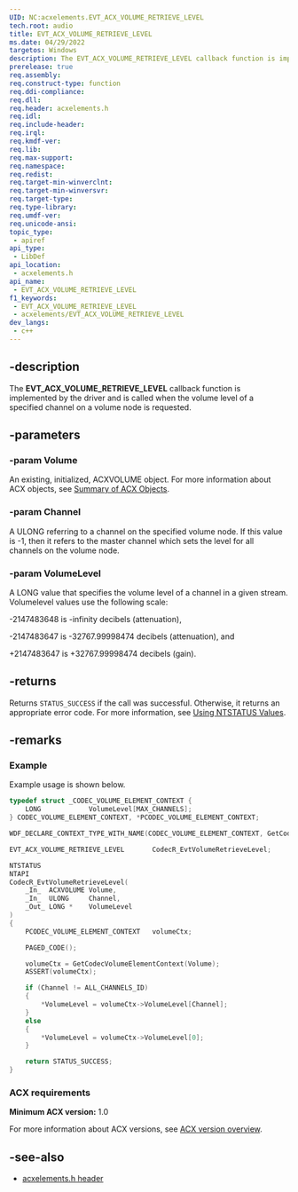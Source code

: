 ```yaml
---
UID: NC:acxelements.EVT_ACX_VOLUME_RETRIEVE_LEVEL
tech.root: audio 
title: EVT_ACX_VOLUME_RETRIEVE_LEVEL
ms.date: 04/29/2022
targetos: Windows
description: The EVT_ACX_VOLUME_RETRIEVE_LEVEL callback function is implemented by the driver and is called when the volume level of a specified channel on a volume node is requested.
prerelease: true
req.assembly: 
req.construct-type: function
req.ddi-compliance: 
req.dll: 
req.header: acxelements.h
req.idl: 
req.include-header: 
req.irql: 
req.kmdf-ver: 
req.lib: 
req.max-support: 
req.namespace: 
req.redist: 
req.target-min-winverclnt: 
req.target-min-winversvr: 
req.target-type: 
req.type-library: 
req.umdf-ver: 
req.unicode-ansi: 
topic_type:
 - apiref
api_type:
 - LibDef
api_location:
 - acxelements.h
api_name:
 - EVT_ACX_VOLUME_RETRIEVE_LEVEL
f1_keywords:
 - EVT_ACX_VOLUME_RETRIEVE_LEVEL
 - acxelements/EVT_ACX_VOLUME_RETRIEVE_LEVEL
dev_langs:
 - c++
---
```


## -description

The **EVT_ACX_VOLUME_RETRIEVE_LEVEL** callback function is implemented by the driver and is called when the volume level of a specified channel on a volume node is requested.

## -parameters

### -param Volume

An existing, initialized, ACXVOLUME object. For more information about ACX objects, see [Summary of ACX Objects](/windows-hardware/drivers/audio/acx-summary-of-objects). 

### -param Channel

A ULONG referring to a channel on the specified volume node. If this value is -1, then it refers to the master channel which sets the level for all channels on the volume node. 

### -param VolumeLevel

A LONG value that specifies the volume level of a channel in a given stream. Volumelevel values use the following scale:

-2147483648 is -infinity decibels (attenuation),

-2147483647 is -32767.99998474 decibels (attenuation), and

+2147483647 is +32767.99998474 decibels (gain).

## -returns

Returns `STATUS_SUCCESS` if the call was successful. Otherwise, it returns an appropriate error code. For more information, see [Using NTSTATUS Values](/windows-hardware/drivers/kernel/using-ntstatus-values).

## -remarks

### Example

Example usage is shown below.

```cpp
typedef struct _CODEC_VOLUME_ELEMENT_CONTEXT {
    LONG            VolumeLevel[MAX_CHANNELS];
} CODEC_VOLUME_ELEMENT_CONTEXT, *PCODEC_VOLUME_ELEMENT_CONTEXT;

WDF_DECLARE_CONTEXT_TYPE_WITH_NAME(CODEC_VOLUME_ELEMENT_CONTEXT, GetCodecVolumeElementContext)

EVT_ACX_VOLUME_RETRIEVE_LEVEL       CodecR_EvtVolumeRetrieveLevel;

NTSTATUS
NTAPI
CodecR_EvtVolumeRetrieveLevel(
    _In_  ACXVOLUME Volume,
    _In_  ULONG     Channel,
    _Out_ LONG *    VolumeLevel
)
{
    PCODEC_VOLUME_ELEMENT_CONTEXT   volumeCtx;

    PAGED_CODE();

    volumeCtx = GetCodecVolumeElementContext(Volume);
    ASSERT(volumeCtx);

    if (Channel != ALL_CHANNELS_ID)
    {
        *VolumeLevel = volumeCtx->VolumeLevel[Channel];
    }
    else
    {
        *VolumeLevel = volumeCtx->VolumeLevel[0];
    }

    return STATUS_SUCCESS;
}
```

### ACX requirements

**Minimum ACX version:** 1.0

For more information about ACX versions, see [ACX version overview](/windows-hardware/drivers/audio/acx-version-overview).

## -see-also

- [acxelements.h header](index.md)

